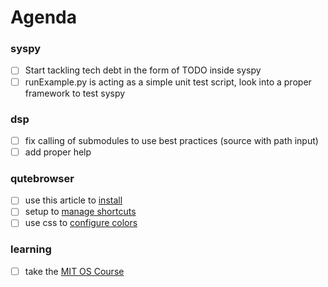 # Agenda

### syspy
* [ ] Start tackling tech debt in the form of TODO inside syspy
* [ ] runExample.py is acting as a simple unit test script, look into a proper framework to test syspy

### dsp
* [ ] fix calling of submodules to use best practices (source with path input)
* [ ] add proper help

### qutebrowser
* [ ] use this article to [install](https://askubuntu.com/questions/954539/installing-qutebrowser)
* [ ] setup to [manage shortcuts](https://qutebrowser.org/doc/help/configuring.html)
* [ ] use css to [configure colors](https://www.reddit.com/r/qutebrowser/comments/665wdb/is_there_a_dark_mode/)

### learning
* [ ] take the [MIT OS Course](https://ocw.mit.edu/courses/electrical-engineering-and-computer-science/6-828-operating-system-engineering-fall-2012/assignments/)
